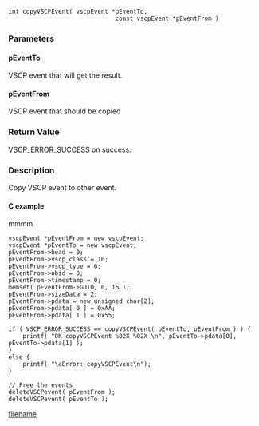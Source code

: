 

```clike
int copyVSCPEvent( vscpEvent *pEventTo, 
                              const vscpEvent *pEventFrom )
```

### Parameters

#### pEventTo
VSCP event that will get the result.

#### pEventFrom
VSCP event that should be copied


### Return Value
VSCP_ERROR_SUCCESS on success.

### Description
Copy VSCP event to other event. 

#### C example
mmmm

```clike
vscpEvent *pEventFrom = new vscpEvent;
vscpEvent *pEventTo = new vscpEvent;
pEventFrom->head = 0;
pEventFrom->vscp_class = 10;
pEventFrom->vscp_type = 6;
pEventFrom->obid = 0;
pEventFrom->timestamp = 0;
memset( pEventFrom->GUID, 0, 16 );
pEventFrom->sizeData = 2;
pEventFrom->pdata = new unsigned char[2];
pEventFrom->pdata[ 0 ] = 0xAA;
pEventFrom->pdata[ 1 ] = 0x55;
 
if ( VSCP_ERROR_SUCCESS == copyVSCPEvent( pEventTo, pEventFrom ) ) {
    printf( "OK copyVSCPEvent %02X %02X \n", pEventTo->pdata[0], pEventTo->pdata[1] );
}
else {
    printf( "\aError: copyVSCPEvent\n");
}
 
// Free the events
deleteVSCPevent( pEventFrom );
deleteVSCPevent( pEventTo );
```



[filename](./bottom_copyright.md ':include')